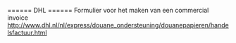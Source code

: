 ====== DHL ======
Formulier voor het maken van een commercial invoice
http://www.dhl.nl/nl/express/douane_ondersteuning/douanepapieren/handelsfactuur.html